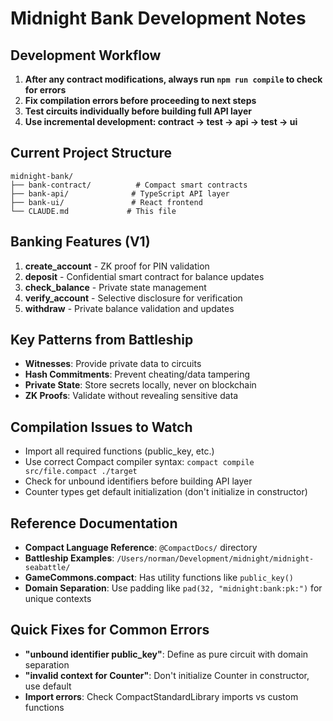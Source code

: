 # Midnight Bank Development Notes

## Development Workflow
1. **After any contract modifications, always run `npm run compile` to check for errors**
2. **Fix compilation errors before proceeding to next steps**
3. **Test circuits individually before building full API layer**
4. **Use incremental development: contract → test → api → test → ui**

## Current Project Structure
```
midnight-bank/
├── bank-contract/          # Compact smart contracts
├── bank-api/              # TypeScript API layer  
├── bank-ui/               # React frontend
└── CLAUDE.md             # This file
```

## Banking Features (V1)
1. **create_account** - ZK proof for PIN validation
2. **deposit** - Confidential smart contract for balance updates
3. **check_balance** - Private state management  
4. **verify_account** - Selective disclosure for verification
5. **withdraw** - Private balance validation and updates

## Key Patterns from Battleship
- **Witnesses**: Provide private data to circuits
- **Hash Commitments**: Prevent cheating/data tampering
- **Private State**: Store secrets locally, never on blockchain
- **ZK Proofs**: Validate without revealing sensitive data

## Compilation Issues to Watch
- Import all required functions (public_key, etc.)
- Use correct Compact compiler syntax: `compact compile src/file.compact ./target`
- Check for unbound identifiers before building API layer
- Counter types get default initialization (don't initialize in constructor)

## Reference Documentation
- **Compact Language Reference**: `@CompactDocs/` directory
- **Battleship Examples**: `/Users/norman/Development/midnight/midnight-seabattle/`
- **GameCommons.compact**: Has utility functions like `public_key()`
- **Domain Separation**: Use padding like `pad(32, "midnight:bank:pk:")` for unique contexts

## Quick Fixes for Common Errors
- **"unbound identifier public_key"**: Define as pure circuit with domain separation
- **"invalid context for Counter"**: Don't initialize Counter in constructor, use default
- **Import errors**: Check CompactStandardLibrary imports vs custom functions